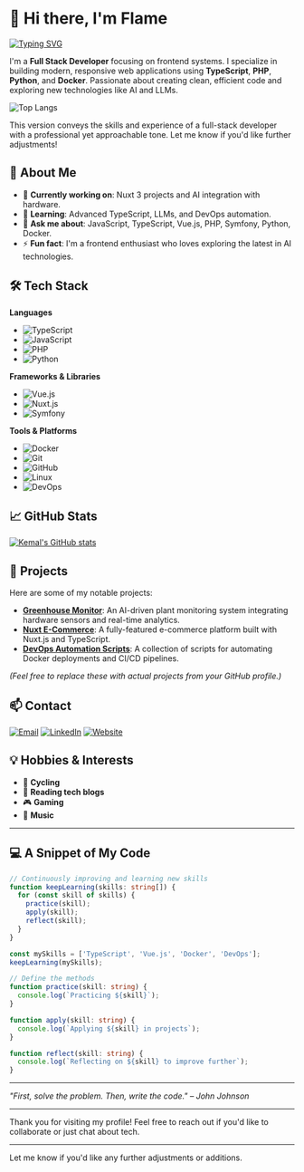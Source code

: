 # 👋 Hi there, I'm Flame

[![Typing SVG](https://readme-typing-svg.demolab.com?font=Fira+Code&weight=100&size=22&letterSpacing=tight&duration=4500&pause=900&color=0090FF&vCenter=true&random=true&width=435&lines=Full-stack+pro%2C+front+to+back.;Clean+code%2C+scalable+solutions.;Intuitive+designs%2C+user-focused.;Always+learning%2C+always+coding.;Coding+Since+'16)](https://git.io/typing-svg)

I'm a **Full Stack Developer** focusing on frontend systems. I specialize in building modern, responsive web applications using **TypeScript**, **PHP**, **Python**, and **Docker**. Passionate about creating clean, efficient code and exploring new technologies like AI and LLMs.

![Top Langs](https://github-readme-stats.vercel.app/api/top-langs/?username=lafllamme&layout=compact&hide_border=true&theme=default")

This version conveys the skills and experience of a full-stack developer with a professional yet approachable tone. Let me know if you'd like further adjustments!


## 💼 About Me

- 🔭 **Currently working on**: Nuxt 3 projects and AI integration with hardware.
- 🌱 **Learning**: Advanced TypeScript, LLMs, and DevOps automation.
- 💬 **Ask me about**: JavaScript, TypeScript, Vue.js, PHP, Symfony, Python, Docker.
- ⚡ **Fun fact**: I'm a frontend enthusiast who loves exploring the latest in AI technologies.

## 🛠 Tech Stack

**Languages**

- ![TypeScript](https://img.shields.io/badge/-TypeScript-3178C6?style=flat&logo=typescript&logoColor=white)
- ![JavaScript](https://img.shields.io/badge/-JavaScript-F7DF1E?style=flat&logo=javascript&logoColor=black)
- ![PHP](https://img.shields.io/badge/-PHP-777BB4?style=flat&logo=php&logoColor=white)
- ![Python](https://img.shields.io/badge/-Python-3776AB?style=flat&logo=python&logoColor=white)

**Frameworks & Libraries**

- ![Vue.js](https://img.shields.io/badge/-Vue.js-4FC08D?style=flat&logo=vue.js&logoColor=white)
- ![Nuxt.js](https://img.shields.io/badge/-Nuxt.js-00C58E?style=flat&logo=nuxt.js&logoColor=white)
- ![Symfony](https://img.shields.io/badge/-Symfony-000000?style=flat&logo=symfony&logoColor=white)

**Tools & Platforms**

- ![Docker](https://img.shields.io/badge/-Docker-2496ED?style=flat&logo=docker&logoColor=white)
- ![Git](https://img.shields.io/badge/-Git-F05032?style=flat&logo=git&logoColor=white)
- ![GitHub](https://img.shields.io/badge/-GitHub-181717?style=flat&logo=github&logoColor=white)
- ![Linux](https://img.shields.io/badge/-Linux-FCC624?style=flat&logo=linux&logoColor=black)
- ![DevOps](https://img.shields.io/badge/-DevOps-0080FF?style=flat&logo=devops&logoColor=white)

## 📈 GitHub Stats

<a href="https://github.com/lafllamme">
  <img align="center" src="https://github-readme-stats.vercel.app/api?username=lafllamme&show_icons=true&hide_border=true&count_private=true&theme=default" alt="Kemal's GitHub stats" />
</a>

## 🚀 Projects

Here are some of my notable projects:

- [**Greenhouse Monitor**](https://github.com/lafllamme/greenhouse-monitor): An AI-driven plant monitoring system integrating hardware sensors and real-time analytics.
- [**Nuxt E-Commerce**](https://github.com/lafllamme/nuxt-ecommerce): A fully-featured e-commerce platform built with Nuxt.js and TypeScript.
- [**DevOps Automation Scripts**](https://github.com/lafllamme/devops-scripts): A collection of scripts for automating Docker deployments and CI/CD pipelines.

*(Feel free to replace these with actual projects from your GitHub profile.)*

## 📫 Contact

[![Email](https://img.shields.io/badge/-Email-D14836?style=flat&logo=gmail&logoColor=white)](mailto:your.email@example.com)
[![LinkedIn](https://img.shields.io/badge/-LinkedIn-0A66C2?style=flat&logo=linkedin&logoColor=white)](https://linkedin.com/in/your-profile)
[![Website](https://img.shields.io/badge/-Website-000000?style=flat&logo=About.me&logoColor=white)](https://yourwebsite.com)

## 💡 Hobbies & Interests

- 🚴 **Cycling**
- 📖 **Reading tech blogs**
- 🎮 **Gaming**
- 🎵 **Music**

---

## 💻 A Snippet of My Code

```typescript
// Continuously improving and learning new skills
function keepLearning(skills: string[]) {
  for (const skill of skills) {
    practice(skill);
    apply(skill);
    reflect(skill);
  }
}

const mySkills = ['TypeScript', 'Vue.js', 'Docker', 'DevOps'];
keepLearning(mySkills);

// Define the methods
function practice(skill: string) {
  console.log(`Practicing ${skill}`);
}

function apply(skill: string) {
  console.log(`Applying ${skill} in projects`);
}

function reflect(skill: string) {
  console.log(`Reflecting on ${skill} to improve further`);
}
```

---

*"First, solve the problem. Then, write the code." – John Johnson*

---

Thank you for visiting my profile! Feel free to reach out if you'd like to collaborate or just chat about tech.

---

Let me know if you'd like any further adjustments or additions.
